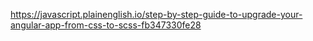 https://javascript.plainenglish.io/step-by-step-guide-to-upgrade-your-angular-app-from-css-to-scss-fb347330fe28